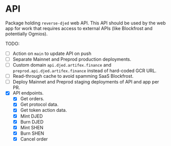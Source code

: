 # API

Package holding `reverse-djed` web API. This API should be used by the web app for work that requires access to external APIs (like Blockfrost and potentially Ogmios).

TODO:

- [ ] Action on `main` to update API on push
- [ ] Separate Mainnet and Preprod production deployments.
- [ ] Custom domain `api.djed.artifex.finance` and `preprod.api.djed.artifex.finance` instead of hard-coded GCR URL.
- [ ] Read-through cache to avoid spamming SaaS Blockfrost.
- [ ] Deploy Mainnet and Preprod staging deployments of API and app per PR.
- [x] API endpoints.
  - [x] Get orders.
  - [x] Get protocol data.
  - [x] Get token action data.
  - [x] Mint DJED
  - [x] Burn DJED
  - [x] Mint SHEN
  - [x] Burn SHEN
  - [x] Cancel order
